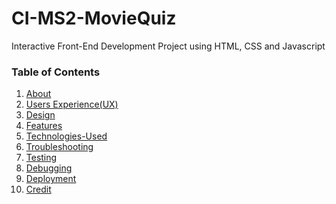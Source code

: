 # CI-MS2-MovieQuiz
Interactive Front-End Development Project using HTML, CSS and Javascript

### Table of Contents
1. [About](#About)
2. [Users Experience(UX)](#Users-Experience(UX))
3. [Design](#Design)
4. [Features](#Features)
5. [Technologies-Used](#Technologies-Used)
6. [Troubleshooting](#Troubleshooting)
7. [Testing](#Testing)
8. [Debugging](#Debugging)
9. [Deployment](#Deployment)
10. [Credit](#Credit)